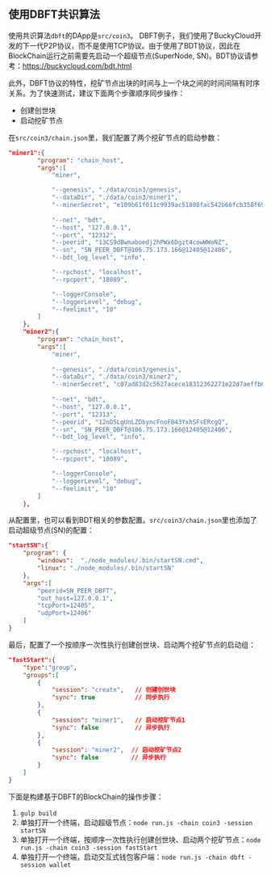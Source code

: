 ## 使用DBFT共识算法

使用共识算法`dbft`的DApp是`src/coin3`。 DBFT例子，我们使用了BuckyCloud开发的下一代P2P协议，而不是使用TCP协议。由于使用了BDT协议，因此在BlockChain运行之前需要先启动一个超级节点(SuperNode, SN)。BDT协议请参考：https://buckycloud.com/bdt.html

此外，DBFT协议的特性，挖矿节点出块的时间与上一个块之间的时间间隔有时序关系。为了快速测试，建议下面两个步骤顺序同步操作：
* 创建创世块
* 启动挖矿节点

在`src/coin3/chain.json`里，我们配置了两个挖矿节点的启动参数：
```json
"miner1":{
        "program": "chain_host",
        "args":[
            "miner",

            "--genesis", "./data/coin3/genesis",
            "--dataDir", "./data/coin3/miner1",
            "--minerSecret", "e109b61f011c9939ac51808fac542b66fcb358f69bf710f5d11eb5d1f3e82bc3",
            
            "--net", "bdt", 
            "--host", "127.0.0.1", 
            "--port", "12312",
            "--peerid", "13CS9dBwmaboedj2hPWx6Dgzt4cowWWoNZ",
            "--sn", "SN_PEER_DBFT@106.75.173.166@12405@12406",
            "--bdt_log_level", "info",

            "--rpchost", "localhost",
            "--rpcport", "18089",

            "--loggerConsole",
            "--loggerLevel", "debug",
            "--feelimit", "10"
        ]
    },
    "miner2":{
        "program": "chain_host",
        "args":[
            "miner",
            
            "--genesis", "./data/coin3/genesis",
            "--dataDir", "./data/coin3/miner2",
            "--minerSecret", "c07ad83d2c5627acece18312362271e22d7aeffb6e2a6e0ffe1107371514fdc2",
            
            "--net", "bdt", 
            "--host", "127.0.0.1", 
            "--port", "12313",
            "--peerid", "12nD5LgUnLZDbyncFnoFB43YxhSFsERcgQ",
            "--sn", "SN_PEER_DBFT@106.75.173.166@12405@12406",
            "--bdt_log_level", "info",

            "--rpchost", "localhost",
            "--rpcport", "18089",

            "--loggerConsole",
            "--loggerLevel", "debug",
            "--feelimit", "10"
        ]
    },
```

从配置里，也可以看到BDT相关的参数配置。`src/coin3/chain.json`里也添加了启动超级节点(SN)的配置：
```json
"startSN":{
    "program": {
        "windows":  "./node_modules/.bin/startSN.cmd",
        "linux": "./node_modules/.bin/startSN"
    },
    "args":[
        "peerid=SN_PEER_DBFT",
        "out_host=127.0.0.1",
        "tcpPort=12405",
        "udpPort=12406"
    ]
}
```

最后，配置了一个按顺序一次性执行创建创世块、启动两个挖矿节点的启动组：
```json
"fastStart":{
    "type":"group",
    "groups":[
        {
            "session": "create",   // 创建创世块
            "sync": true           // 同步执行
        },
        {
            "session": "miner1",   // 启动挖矿节点1
            "sync": false          // 异步执行
        },
        {
            "session": "miner2",  // 启动挖矿节点2
            "sync": false         // 异步执行
        }
    ]
}
```

下面是构建基于DBFT的BlockChain的操作步骤：

1. `gulp build`
2. 单独打开一个终端，启动超级节点：`node run.js -chain coin3 -session startSN`
2. 单独打开一个终端，按顺序一次性执行创建创世块、启动两个挖矿节点：`node run.js -chain coin3 -session fastStart`
5. 单独打开一个终端，启动交互式钱包客户端：`node run.js -chain dbft -session wallet`